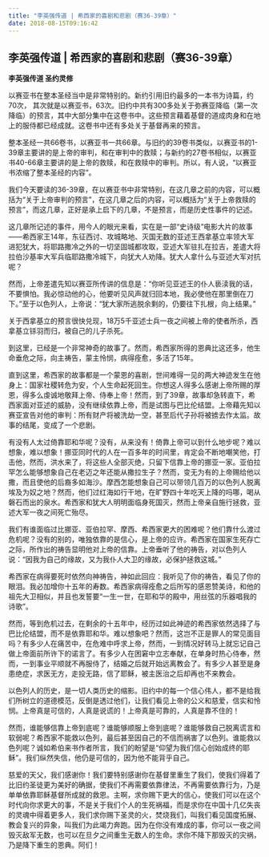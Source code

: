 ```yaml
---
title: "李英强传道 | 希西家的喜剧和悲剧（赛36-39章）"
date: 2018-08-15T09:16:42
---
```


## 李英强传道 | 希西家的喜剧和悲剧（赛36-39章）
**李英强传道  圣约灵修**  

以赛亚书在整本圣经当中是非常特别的。新约引用旧约最多的一本书为诗篇，约70次， 其次就是以赛亚书，63次。旧约中共有300多处关于弥赛亚降临（第一次降临）的预言，其中大部分集中在这卷书中。这些预言藉着基督的道成肉身和在地上的服侍都已经成就。这卷书中还有多处关于基督再来的预言。
 
整本圣经一共66卷书，以赛亚书一共66章。与旧约的39卷书类似，以赛亚书的1-39章主要讲的是上帝的审判，和在审判中的救赎；与新约的27卷书相似，以赛亚书40-66章主要讲的是上帝的救赎，和在救赎中的审判。所以，有人说，“以赛亚书浓缩了整本圣经的内容”。
 
我们今天要读的36-39章，在以赛亚书中非常特别，在这几章之前的内容，可以概括为“关于上帝审判的预言”，在这几章之后的内容，可以概括为“关于上帝救赎的预言”，而这几章，正好是承上启下的几章，不是预言，而是历史性事件的记述。
 
这几章所记述的事件，用今人的眼光来看，实在是一部“史诗级”电影大片的故事——希西家王14年，东征西讨、攻城略地、灭国无数的亚述王西拿基立率领大军进犯犹大，将耶路撒冷之外的一切坚固城都攻取，亚述大军驻扎在拉吉，差遣大将拉伯沙基率大军兵临耶路撒冷城下，向犹大人劝降。犹大人拿什么与亚述大军对抗呢？
 
然而，上帝差遣先知以赛亚所传讲的信息是：“你听见亚述王的仆人亵渎我的话，不要惧怕。我必惊动他的心，他要听见风声就归回本地，我必使他在那里倒在刀下。”至于以色列人，上帝说：“犹大家所逃脱余剩的，仍要往下扎根，向上结果。”
 
关于西拿基立的预言很快兑现，18万5千亚述士兵一夜之间被上帝的使者所杀，西拿基立铩羽而归，被自己的儿子杀死。
 
到这里，已经是一个非常神奇的故事了。然而，希西家所得的恩典比这还多，他生命垂危之际，向主祷告，蒙主怜悯，病得痊愈，多活了15年。
 
直到这里，希西家的故事都是一个蒙恩的喜剧，世间难得一见的两大神迹发生在他身上：国家社稷转危为安，个人生命起死回生。你想这人得多么感谢上帝所赐的厚恩，得多么虔诚地敬拜上帝、侍奉上帝！然而，到了39章，故事却急转直下，希西家面对亚述的威胁，没有继续依靠上帝，而是试图与巴比伦结盟。上帝藉先知以赛亚宣告对他的审判：所有财产将被洗劫一空，甚至后代子孙将被掳去作太监。故事的结尾，变成了一个悲剧。
 
有没有人太过倚靠耶和华呢？没有，从来没有！倚靠上帝可以到什么地步呢？难以想象，难以想象！挪亚同时代的人在一百多年的时间里，肯定会不断地嘲笑他，打击他，然而，洪水来了，将这些人全部灭绝，只留下信靠上帝的挪亚一家。亚伯拉罕怎么能够想象自己在老迈之年还能从撒拉生子？然而，变无为有的上帝赐给他以撒，而且使他的后裔多如海沙。摩西怎能想象自己可以带领几百万的以色列人脱离埃及为奴之地？然而，他们过红海如行干地，在旷野四十年吃天上降的吗哪，喝从磐石而出的泉水。希西家和犹大人明明面临身死国灭，然而上帝亲自施行拯救，亚述大军一夜之间死亡殆尽。
 
我们有谁面临过比挪亚、亚伯拉罕、摩西、希西家更大的困难呢？他们靠什么渡过危机呢？没有的别的，唯独依靠的是信心，是上帝的应许。希西家在国家生死存亡之际，所作出的祷告显明他对上帝的信靠。上帝垂听了他的祷告，对以色列人说：“因我为自己的缘故，又为我仆人大卫的缘故，必保护拯救这城。”
 
希西家在病得要死时依然向神祷告，神如此回应：我听见了你的祷告，看见了你的眼泪。我必加增你十五年的寿数。希西家病得痊愈之后所写的感恩赞美诗，和他的祖先大卫相似，并且也发誓要“一生一世，在耶和华的殿中，用丝弦的乐器唱我的诗歌”。
 
然而，等到危机过去，在剩余的十五年中，经历过如此神迹的希西家依然选择了与巴比伦结盟，而不是依靠耶和华。难以想象吧？然而，这岂不正是罪人的常见面目吗？有多少人在痛苦中，在危难中呼求上帝，然而，一到情况好转马上就忘记自己做上帝面前所许下的诺言了。有多少人在困窘中立志奉献，在单身时热心侍奉，然而，一到事业平顺就不再服侍了，结婚之后就开始远离教会了。有多少人甚至是身患绝症，求医无方，走投无路，信了耶稣，被主医治之后却再也不来教会。
 
以色列人的历史，是一切人类历史的缩影。旧约中的每一个信心伟人，都不是给我们所树立的道德模范，反倒是透过他们，让我们看见上帝的公义和慈爱，信实和怜悯。上帝真是可信的，人真是说谎的！上帝真是可靠的，人真是靠不住的！
 
然而，谁能够信靠上帝到底呢？谁能够顺服上帝到底呢？谁能够救自己脱离谎言和软弱呢？希西家不能救以色列，最后甚至因自己的不信而祸害了以色列。谁能救以色列呢？诚如希伯来书作者所言，我们的盼望是“仰望为我们信心创始成终的耶稣”。我们纵然失信，他仍是可信的，因为他不能背乎自己。
 
慈爱的天父，我们感谢你！我们要特别感谢你在基督里重生了我们，使我们得着了比旧约圣徒更为美好的确据，使我们不再需要依靠律法，不再需要依靠行为，乃是单单依靠耶稣基督所成就的救恩。主啊，求你赐下更大的信心，使我们可以在这个时代向你求更大的事，不是关于我们个人的生死祸福，而是求你在中国十几亿失丧的灵魂中得着更多人，我们求你赐下圣灵的火，焚烧我们，叫我们看见国度拓展、教会复兴的异象，叫我们为此竭力奔跑。因为在你没有难成的事，你可以一夜之间毁灭敌军无数，也可以在旦夕之间重生无数人的生命。求你不降下那毁灭的灾祸，乃是降下重生的恩典。阿们！
